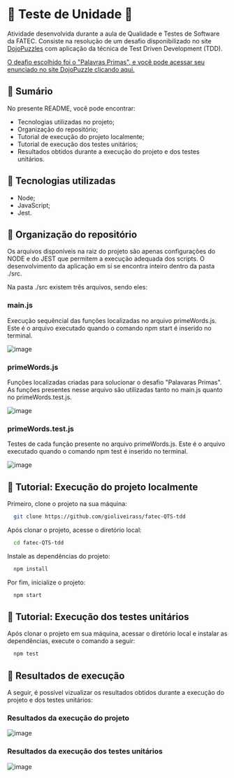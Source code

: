 # 🧪 Teste de Unidade 🧪

Atividade desenvolvida durante a aula de Qualidade e Testes de Software da FATEC. Consiste na resolução de um desafio disponibilizado no site [DojoPuzzles](https://dojopuzzles.com/) com aplicação da técnica de Test Driven Development (TDD).

[O deafio escolhido foi o "Palavras Primas", e você pode acessar seu enunciado no site DojoPuzzle clicando aqui.](https://dojopuzzles.com/problems/palavras-primas/)

## 📌 Sumário

No presente README, você pode encontrar:

- Tecnologias utilizadas no projeto;
- Organização do repositório;
- Tutorial de execução do projeto localmente;
- Tutorial de execução dos testes unitários;
- Resultados obtidos durante a execução do projeto e dos testes unitários.

## 📌 Tecnologias utilizadas

- Node;
- JavaScript;
- Jest.

## 📌 Organização do repositório

Os arquivos disponíveis na raiz do projeto são apenas configurações do NODE e do JEST que permitem a execução adequada dos scripts. O desenvolvimento da aplicação em sí se encontra inteiro dentro da pasta ./src.

Na pasta ./src existem três arquivos, sendo eles:

### main.js

Execução sequêncial das funções localizadas no arquivo primeWords.js. Este é o arquivo executado quando o comando npm start é inserido no terminal.

![image](https://github.com/gioliveirass/fatec-QTS-tdd/assets/78885451/b6c5f707-0e8f-4af2-af0c-67e94274a294)

### primeWords.js

Funções localizadas criadas para solucionar o desafio "Palavaras Primas". As funções presentes nesse arquivo são utilizadas tanto no main.js quanto no primeWords.test.js.

![image](https://github.com/gioliveirass/fatec-QTS-tdd/assets/78885451/ab3ed8d7-c253-456a-a26f-d960d57674cb)

### primeWords.test.js

Testes de cada função presente no arquivo primeWords.js. Este é o arquivo executado quando o comando npm test é inserido no terminal.

![image](https://github.com/gioliveirass/fatec-QTS-tdd/assets/78885451/18a5ee21-6c3b-46a0-9ca9-d936af431602)

## 📌 Tutorial: Execução do projeto localmente

Primeiro, clone o projeto na sua máquina:

```bash
  git clone https://github.com/gioliveirass/fatec-QTS-tdd
```

Após clonar o projeto, acesse o diretório local:

```bash
  cd fatec-QTS-tdd
```

Instale as dependências do projeto:

```bash
  npm install
```

Por fim, inicialize o projeto:

```bash
  npm start
```

## 📌 Tutorial: Execução dos testes unitários

Após clonar o projeto em sua máquina, acessar o diretório local e instalar as dependências, execute o comando a seguir:

```bash
  npm test
```

## 📌 Resultados de execução

A seguir, é possível vizualizar os resultados obtidos durante a execução do projeto e dos testes unitários:

### Resultados da execução do projeto

![image](https://github.com/gioliveirass/fatec-QTS-tdd/assets/78885451/2faafdd8-73fe-48dd-a9b1-e08107ac8adf)

### Resultados da execução dos testes unitários

![image](https://github.com/gioliveirass/fatec-QTS-tdd/assets/78885451/4646794f-8ed4-4daf-a181-cd0e6a935127)

